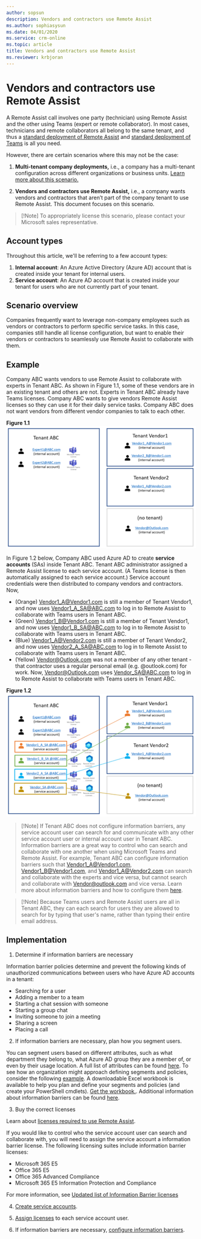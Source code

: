 ```yaml
---
author: sopsun
description: Vendors and contractors use Remote Assist
ms.author: sophiasysun
ms.date: 04/01/2020
ms.service: crm-online
ms.topic: article
title: Vendors and contractors use Remote Assist
ms.reviewer: krbjoran
---
```


# Vendors and contractors use Remote Assist

A Remote Assist call involves one party (technician) using Remote Assist and the other using Teams (expert or remote collaborator).  In most cases, technicians and remote collaborators all belong to the same tenant, and thus a [standard deployment of Remote Assist](deploy-remote-assist.md) and [standard deployment of Teams](set-up-teams.md) is all you need. 

However, there are certain scenarios where this may not be the case: 

1. **Multi-tenant company deployments,** i.e., a company has a multi-tenant configuration across different organizations or business units. [Learn more about this scenario.](multi-tenant-deployment.md) 

1. **Vendors and contractors use Remote Assist,** i.e., a company wants vendors and contractors that aren’t part of the company tenant to use Remote Assist. This document focuses on this scenario.

> [!Note] To appropriately license this scenario, please contact your Microsoft sales representative.

## Account types

Throughout this article, we'll be referring to a few account types: 

1. **Internal account**: An Azure Active Directory (Azure AD) account that is created inside your tenant for internal users.
2. **Service account**: An Azure AD account that is created inside your tenant for users who are not currently part of your tenant.

## Scenario overview

Companies frequently want to leverage non-company employees such as vendors or contractors to perform specific service tasks. In this case, companies still handle all license configuration, but want to enable their vendors or contractors to seamlessly use Remote Assist to collaborate with them. 

## Example

Company ABC wants vendors to use Remote Assist to collaborate with experts in Tenant ABC. As shown in Figure 1.1, some of these vendors are in an existing tenant and others are not. Experts in Tenant ABC already have Teams licenses. Company ABC wants to give vendors Remote Assist licenses so they can use it for their daily service tasks. Company ABC does not want vendors from different vendor companies to talk to each other. 

**Figure 1.1**
![Diagram showing vendors not having any Remote Assist licenses.](media/SA_1.png)

In Figure 1.2 below, Company ABC used Azure AD to create **service accounts** (SAs) inside Tenant ABC. Tenant ABC administrator assigned a Remote Assist license to each service account. (A Teams license is then automatically assigned to each service account.) Service account credentials were then distributed to company vendors and contractors. Now,
* (Orange) Vendor1_A@Vendor1.com is still a member of Tenant Vendor1, and now uses Vendor1_A_SA@ABC.com to log in to Remote Assist to collaborate with Teams users in Tenant ABC.
* (Green) Vendor1_B@Vendor1.com is still a member of Tenant Vendor1, and now uses Vendor1_B_SA@ABC.com to log in to Remote Assist to collaborate with Teams users in Tenant ABC.
* (Blue) Vendor1_A@Vendor2.com is still a member of Tenant Vendor2, and now uses Vendor2_A_SA@ABC.com to log in to Remote Assist to collaborate with Teams users in Tenant ABC.
* (Yellow) Vendor@Outlook.com was not a member of any other tenant - that contractor uses a regular personal email (e.g. @outlook.com) for work. Now,  Vendor@Outlook.com uses Vendor_SA@ABC.com to log in to Remote Assist to collaborate with Teams users in Tenant ABC.

**Figure 1.2**
![Diagram showing Tenant ABC providing a Remote Assist license to users outside of Tenant ABC.](media/SA_2.png)

>[!Note] If Tenant ABC does not configure information barriers, any service account user can search for and communicate with any other service account user or internal account user in Tenant ABC. Information barriers are a great way to control who can search and collaborate with one another when using Microsoft Teams and Remote Assist. For example, Tenant ABC can configure information barriers such that Vendor1_A@Vendor1.com, Vendor1_B@Vendor1.com, and Vendor1_A@Vendor2.com can search and collaborate with the experts and vice versa, but cannot search and collaborate with Vendor@outlook.com and vice versa. Learn more about information barriers and how to configure them [here](https://docs.microsoft.com/en-us/microsoft-365/compliance/information-barriers?view=o365-worldwide).

>[!Note] Because Teams users and Remote Assist users are all in Tenant ABC, they can each search for users they are allowed to search for by typing that user's name, rather than typing their entire email address.

## Implementation

1. Determine if information barriers are necessary

Information barrier policies determine and prevent the following kinds of unauthorized communications between users who have Azure AD accounts in a tenant:

- Searching for a user
- Adding a member to a team
- Starting a chat session with someone
- Starting a group chat
- Inviting someone to join a meeting
- Sharing a screen
- Placing a call

2. If information barriers are necessary, plan how you segment users. 

You can segment users based on different attributes, such as what department they belong to, what Azure AD group they are a member of, or even by their usage location. A full list of attributes can be found [here](https://docs.microsoft.com/microsoft-365/compliance/information-barriers-attributes?view=o365-worldwide#reference). To see how an organization might approach defining segments and policies, consider the following [example](https://docs.microsoft.com/microsoft-365/compliance/information-barriers-policies?view=o365-worldwide#example-contosos-departments-segments-and-policies). A downloadable Excel workbook is available to help you plan and define your segments and policies (and create your PowerShell cmdlets). [Get the workbook.](https://github.com/MicrosoftDocs/OfficeDocs-O365SecComp/raw/public/SecurityCompliance/media/InfoBarriers-PowerShellGenerator.xlsx). Additional information about information barriers can be found [here](https://docs.microsoft.com/en-us/microsoft-365/compliance/information-barriers?view=o365-worldwide).

3. Buy the correct licenses

Learn about [licenses required to use Remote Assist](requirements.md).

If you would like to control who the service account user can search and collaborate with, you will need to assign the service account a information barrier license. The following licensing suites include information barrier licenses:

- Microsoft 365 E5
- Office 365 E5
- Office 365 Advanced Compliance
- Microsoft 365 E5 Information Protection and Compliance

For more information, see [Updated list of Information Barrier licenses](https://docs.microsoft.com/microsoft-365/compliance/information-barriers?view=o365-worldwide#required-licenses-and-permissions)

4. [Create service accounts](https://docs.microsoft.com/azure/active-directory/fundamentals/add-users-azure-active-directory).

5. [Assign licenses](https://docs.microsoft.com/azure/active-directory/fundamentals/license-users-groups) to each service account user. 

6. If information barriers are necessary, [configure information barriers](https://docs.microsoft.com/microsoft-365/compliance/information-barriers-policies?view=o365-worldwide).
